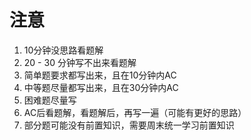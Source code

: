 # 注意
1. 10分钟没思路看题解
2. 20 - 30 分钟写不出来看题解
3. 简单题要求都写出来，且在10分钟内AC
4. 中等题尽量都写出来，且在30分钟内AC
5. 困难题尽量写
6. AC后看题解，看题解后，再写一遍（可能有更好的思路）
7. 部分题可能没有前置知识，需要周末统一学习前置知识